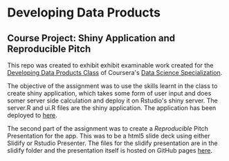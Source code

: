 # Developing Data Products
## Course Project: Shiny Application and Reproducible Pitch

This repo was created to exhibit exhibit examinable work created for the [Developing Data Products Class](https://www.coursera.org/course/devdataprod) of Coursera's [Data Science Specialization](https://www.coursera.org/specialization/jhudatascience/1).

The objective of the assignment was to use the skills learnt in the class to create shiny application, which takes some form of user input and does somer server side calculation and deploy it on Rstudio's shiny server. The server.R and ui.R files are the shiny application. The application has been deployed to [here](http://jackpeacock.shinyapps.io/chelseaPredictor).

The second part of the assignment was to create a *Reproducible* Pitch Presentation for the app. This was to be a html5 slide deck using either Slidify or Rstudio Presenter. The files for the slidify presentation are in the slidify folder and the presentation itself is hosted on GitHub pages [here](http://jackpeacock.github.io/ddpCourseProject/#1).